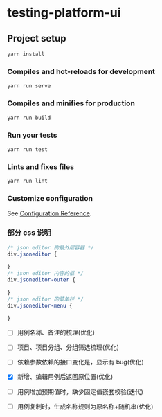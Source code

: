 # testing-platform-ui

## Project setup
```
yarn install
```

### Compiles and hot-reloads for development
```
yarn run serve
```

### Compiles and minifies for production
```
yarn run build
```

### Run your tests
```
yarn run test
```

### Lints and fixes files
```
yarn run lint
```

### Customize configuration
See [Configuration Reference](https://cli.vuejs.org/config/).


### 部分 css 说明
```css
/* json editor 的最外层容器 */
div.jsoneditor {
    
}
/* json editor 内容的框 */
div.jsoneditor-outer {
    
}
/* json editor 的菜单栏 */
div.jsoneditor-menu {
    
}
```

- [ ] 用例名称、备注的梳理(优化)
- [ ] 项目、项目分组、分组筛选梳理(优化)
- [ ] 依赖参数依赖的接口变化是，显示有 bug(优化)
- [x] 新增、编辑用例后返回原位置(优化)
- [ ] 用例增加预期值时，缺少固定值嵌套校验(迭代)
- [ ] 用例复制时，生成名称规则为原名称+随机串(优化)

